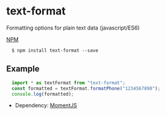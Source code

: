 # text-format
Formatting options for plain text data (javascript/ES6)

[NPM](https://www.npmjs.com/package/text-format)

```shell
  $ npm install text-format --save
```

## Example

```javascript
  import * as textFormat from "text-format";
  const formatted = textFormat.formatPhone("1234567890");
  console.log(formatted);
```

* Dependency: [MomentJS](https://www.npmjs.com/package/moment)
